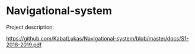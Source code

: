 # Navigational-system

Project description:

https://github.com/KabatLukas/Navigational-system/blob/master/docs/S1-2018-2019.pdf
